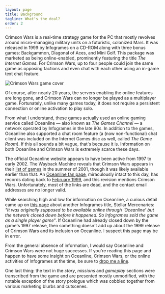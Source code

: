```yaml
---
layout: page
title: Background
tagline: What's the deal?
order: 2
---
```


Crimson Wars is a real-time strategy game for the PC that mostly revolves around micro-managing military units on a futuristic, colonized Mars. It was released in 1999 by Infogrames on a CD-ROM along with three bonus games: Backgammon, Diagonal of Aces, and Mini Golf.
This package was marketed as being online-enabled, prominently featuring the title *The Internet Games*. For Crimson Wars, up to four people could join the same game as opposing factions and even chat with each other using an in-game text chat feature.

<img class="img-fluid rounded d-block mx-auto" src="{% link /assets/images/cover.jpg %}" alt="Crimson Wars game cover">

Of course, after nearly 20 years, the servers enabling the online features are long gone, and Crimson Wars can no longer be played as a multiplayer game. Fortunately, unlike many games today, it does not require a persistent connection or online activation to play solo.

From what I understand, these games actually used an online gaming service called Oceanline — also known as *The Games Channel* <!-- (US trademark 75367477, October 1997) --> — a network operated by Infogrames in the late 90s. In addition to the games, Oceanline also supported a chat room feature (a (now non-functional) chat client was included on the Internet Games disc as well, called *The Game Room*). If this all sounds a bit vague, that's because it is. Information on both Oceanline and Crimson Wars is extremely scarce these days.

The official Oceanline website appears to have been active from 1997 to early 2002. The Wayback Machine reveals that Crimson Wars appears in their [list of games](http://web.archive.org/web/20010714214920/http://www.oceanline.com:80/us/games/main-simulation.htm) in the summer of 2001, though it was likely available earlier than that. An [Oceanline fan page](http://www.angelfire.com/ca/SiteB/oceanline.html), miraculously intact to this day, has records dating back to [February 1999](http://web.archive.org/web/19990219215421/http://www.angelfire.com/ca/SiteB/oceanline.html), and this revision mentions Crimson Wars. Unfortunately, most of the links are dead, and the contact email addresses are no longer valid.

While searching high and low for information on Oceanline, a curious detail came up on [this page](http://www.legendsworld.net/shooter/game/9579) about another Infogrames title, Stellar Mercenaries: *"It was originally supposed to be available online through 'Oceanline' but the network closed down before it happened. So Infogrames sold the game as a single player game"*. If Oceanline had already closed down by the game's 1997 release, then something doesn't add up about the 1999 release of Crimson Wars and its inclusion on Oceanline. I suspect this page may be in error.

From the general absence of information, I would say Oceanline and Crimson Wars were not huge successes. If you're reading this page and happen to have some insight on Oceanline, Crimson Wars, or the online activities of Infogrames at the time, be sure to [drop me a line](https://permortensen.com/about).

One last thing: the text in the *story*, *missions* and *gameplay* sections were transcribed from the game and are presented mostly unmodified, with the notable exception of the story prologue which was cobbled together from various marketing blurbs and cutscenes.
